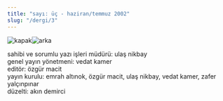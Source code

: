 ```yaml
---
title: "sayı: üç - haziran/temmuz 2002"
slug: "/dergi/3"
---
```


![kapak](/img/ky03_00a_zaferyalcinpinar.jpg)![arka](/img/ky03_36.jpg)

sahibi ve sorumlu yazı işleri müdürü: ulaş nikbay  
genel yayın yönetmeni: vedat kamer  
editör: özgür macit  
yayın kurulu: emrah altınok, özgür macit, ulaş nikbay, vedat kamer, zafer yalçınpınar  
düzelti: akın demirci  